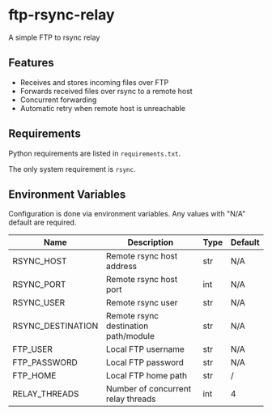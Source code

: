 # ftp-rsync-relay
A simple FTP to rsync relay

## Features
- Receives and stores incoming files over FTP
- Forwards received files over rsync to a remote host
- Concurrent forwarding
- Automatic retry when remote host is unreachable

## Requirements

Python requirements are listed in `requirements.txt`.

The only system requirement is `rsync`.

## Environment Variables ##

Configuration is done via environment variables. Any values with "N/A" default are required.

|  Name  | Description | Type | Default |
| ------ | ----------- | ---- | ------- |
| RSYNC_HOST | Remote rsync host address | str | N/A |
| RSYNC_PORT | Remote rsync host port | int | N/A |
| RSYNC_USER | Remote rsync user | str | N/A |
| RSYNC_DESTINATION | Remote rsync destination path/module | str | N/A |
| FTP_USER | Local FTP username | str | N/A |
| FTP_PASSWORD | Local FTP password | str | N/A |
| FTP_HOME | Local FTP home path | str | / |
| RELAY_THREADS | Number of concurrent relay threads | int | 4 |

